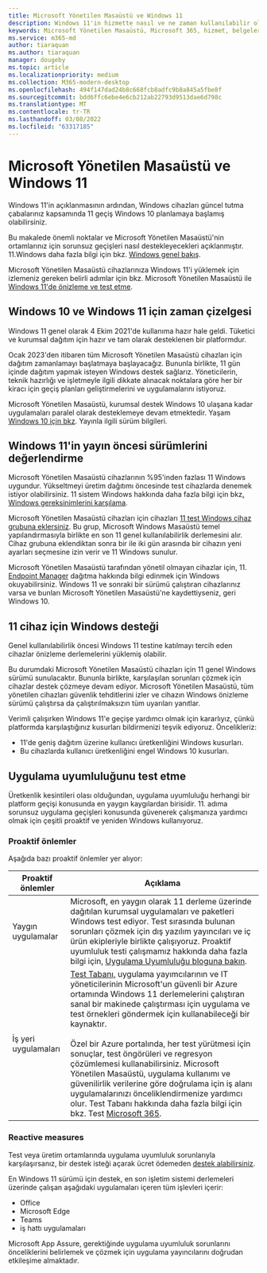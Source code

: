 ```yaml
---
title: Microsoft Yönetilen Masaüstü ve Windows 11
description: Windows 11'in hizmette nasıl ve ne zaman kullanılabilir olduğu
keywords: Microsoft Yönetilen Masaüstü, Microsoft 365, hizmet, belgeler
ms.service: m365-md
author: tiaraquan
ms.author: tiaraquan
manager: dougeby
ms.topic: article
ms.localizationpriority: medium
ms.collection: M365-modern-desktop
ms.openlocfilehash: 494f147dad24b8c668fcb8adfc9b8a845a5fbe8f
ms.sourcegitcommit: bdd6ffc6ebe4e6cb212ab22793d9513dae6d798c
ms.translationtype: MT
ms.contentlocale: tr-TR
ms.lasthandoff: 03/08/2022
ms.locfileid: "63317185"
---
```

# <a name="microsoft-managed-desktop-and-windows-11"></a>Microsoft Yönetilen Masaüstü ve Windows 11

Windows 11'in açıklanmasının ardından, Windows cihazları güncel tutma çabalarınız kapsamında 11 geçiş Windows 10 planlamaya başlamış olabilirsiniz.

Bu makalede önemli noktalar ve Microsoft Yönetilen Masaüstü'nin ortamlarınız için sorunsuz geçişleri nasıl destekleyecekleri açıklanmıştır. 11.Windows daha fazla bilgi için bkz. [Windows genel bakış](/windows/whats-new/windows-11).

Microsoft Yönetilen Masaüstü cihazlarınıza Windows 11'i yüklemek için izlemeniz gereken belirli adımlar için bkz. Microsoft Yönetilen Masaüstü ile [Windows 11'de önizleme ve test etme](../working-with-managed-desktop/test-win11-mmd.md).

## <a name="timeline-for-windows-10-and-windows-11"></a>Windows 10 ve Windows 11 için zaman çizelgesi

Windows 11 genel olarak 4 Ekim 2021'de kullanıma hazır hale geldi. Tüketici ve kurumsal dağıtım için hazır ve tam olarak desteklenen bir platformdur.

Ocak 2023'den itibaren tüm Microsoft Yönetilen Masaüstü cihazları için dağıtım zamanlamayı başlatmaya başlayacağız. Bununla birlikte, 11 gün içinde dağıtım yapmak isteyen Windows destek sağlarız. Yöneticilerin, teknik hazırlığı ve işletmeyle ilgili dikkate alınacak noktalara göre her bir kiracı için geçiş planları geliştirmelerini ve uygulamalarını istiyoruz.

Microsoft Yönetilen Masaüstü, kurumsal destek Windows 10 ulaşana kadar uygulamaları paralel olarak desteklemeye devam etmektedir. Yaşam [Windows 10 için bkz](/windows/release-health/release-information). Yayınla ilgili sürüm bilgileri.

## <a name="assessing-pre-release-versions-of-windows-11"></a>Windows 11'in yayın öncesi sürümlerini değerlendirme

Microsoft Yönetilen Masaüstü cihazlarının %95'inden fazlası 11 Windows uygundur. Yükseltmeyi üretim dağıtımı öncesinde test cihazlarda denemek istiyor olabilirsiniz. 11 sistem Windows hakkında daha fazla bilgi için bkz[. Windows gereksinimlerini karşılama](/windows/whats-new/windows-11-requirements).

Microsoft Yönetilen Masaüstü cihazları için cihazları [11 test Windows cihaz grubuna eklersiniz](/microsoft-365/managed-desktop/working-with-managed-desktop/test-win11-mmd?view=o365-worldwide#add-devices-to-the-windows-11-test-group). Bu grup, Microsoft Windows Masaüstü temel yapılandırmasıyla birlikte en son 11 genel kullanılabilirlik derlemesini alır. Cihaz grubuna eklendiktan sonra bir ile iki gün arasında bir cihazın yeni ayarları seçmesine izin verir ve 11 Windows sunulur.

Microsoft Yönetilen Masaüstü tarafından yönetil olmayan cihazlar için, 11. [Endpoint Manager](https://techcommunity.microsoft.com/t5/microsoft-endpoint-manager-blog/endpoint-manager-simplifies-upgrades-to-windows-11/ba-p/2771886) dağıtma hakkında bilgi edinmek için Windows okuyabilirsiniz. Windows 11 ve sonraki bir sürümü çalıştıran cihazlarınız varsa ve bunları Microsoft Yönetilen Masaüstü'ne kaydettiyseniz, geri Windows 10.

## <a name="support-for-pre-release-windows-11-devices"></a>11 cihaz için Windows desteği

Genel kullanılabilirlik öncesi Windows 11 testine katılmayı tercih eden cihazlar önizleme derlemelerini yüklemiş olabilir.

Bu durumdaki Microsoft Yönetilen Masaüstü cihazları için 11 genel Windows sürümü sunulacaktır. Bununla birlikte, karşılaşılan sorunları çözmek için cihazlar destek çözmeye devam ediyor. Microsoft Yönetilen Masaüstü, tüm yönetilen cihazları güvenlik tehditlerini izler ve cihazın Windows önizleme sürümü çalıştırsa da çalıştırılmaksızın tüm uyarıları yanıtlar.

Verimli çalışırken Windows 11'e geçişe yardımcı olmak için kararlıyız, çünkü platformda karşılaştığınız kusurları bildirmenizi teşvik ediyoruz. Öncelikleriz:

- 11'de geniş dağıtım üzerine kullanıcı üretkenliğini Windows kusurları.
- Bu cihazlarda kullanıcı üretkenliğini engel Windows 10 kusurları.

## <a name="testing-application-compatibility"></a>Uygulama uyumluluğunu test etme

Üretkenlik kesintileri olası olduğundan, uygulama uyumluluğu herhangi bir platform geçişi konusunda en yaygın kaygılardan birisidir. 11. adıma sorunsuz uygulama geçişleri konusunda güvenerek çalışmanıza yardımcı olmak için çeşitli proaktif ve yeniden Windows kullanıyoruz.

### <a name="proactive-measures"></a>Proaktif önlemler

Aşağıda bazı proaktif önlemler yer alıyor:

| Proaktif önlemler | Açıklama |
| ----- | ----- |
| Yaygın uygulamalar | Microsoft, en yaygın olarak 11 derleme üzerinde dağıtılan kurumsal uygulamaları ve paketleri Windows test ediyor. Test sırasında bulunan sorunları çözmek için dış yazılım yayıncıları ve iç ürün ekipleriyle birlikte çalışıyoruz. Proaktif uyumluluk testi çalışmamız hakkında daha fazla bilgi için, [Uygulama Uyumluluğu bloguna bakın](https://blogs.windows.com/windowsexperience/2019/01/15/application-compatibility-in-the-windows-ecosystem/).
| İş yeri uygulamaları | [Test Tabanı,](https://www.microsoft.com/en-us/testbase) uygulama yayımcılarının ve IT yöneticilerinin Microsoft'un güvenli bir Azure ortamında Windows 11 derlemelerini çalıştıran sanal bir makinede çalıştırması için uygulama ve test örnekleri göndermek için kullanabileceği bir kaynaktır.<br><br>Özel bir Azure portalında, her test yürütmesi için sonuçlar, test öngörüleri ve regresyon çözümlemesi kullanabilirsiniz. Microsoft Yönetilen Masaüstü, uygulama kullanımı ve güvenilirlik verilerine göre doğrulama için iş alanı uygulamalarınızı önceliklendirmenize yardımcı olur. Test Tabanı hakkında daha fazla bilgi için bkz. Test [Microsoft 365](https://techcommunity.microsoft.com/t5/windows-it-pro-blog/test-base-for-microsoft-365-microsoft-ignite-2021-updates/ba-p/2185566). |

### <a name="reactive-measures"></a>Reactive measures

Test veya üretim ortamlarında uygulama uyumluluk sorunlarıyla karşılaşırsanız, bir destek isteği açarak ücret ödemeden [destek alabilirsiniz](/microsoft-365/managed-desktop/working-with-managed-desktop/test-win11-mmd?view=o365-worldwide#report-issues).

En Windows 11 sürümü için destek, en son işletim sistemi derlemeleri üzerinde çalışan aşağıdaki uygulamaları içeren tüm işlevleri içerir:

- Office
- Microsoft Edge
- Teams
- iş hattı uygulamaları

Microsoft App Assure, gerektiğinde uygulama uyumluluk sorunlarını önceliklerini belirlemek ve çözmek için uygulama yayıncılarını doğrudan etkileşime almaktadır.
